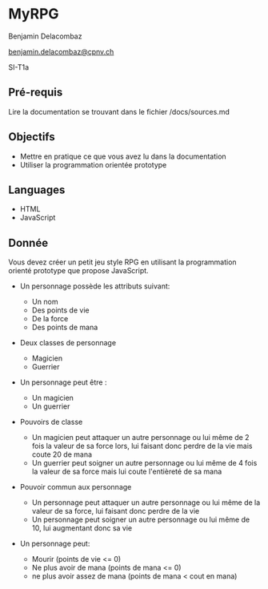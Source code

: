 # MyRPG

Benjamin Delacombaz

benjamin.delacombaz@cpnv.ch

SI-T1a

## Pré-requis

Lire la documentation se trouvant dans le fichier /docs/sources.md

## Objectifs

* Mettre en pratique ce que vous avez lu dans la documentation
* Utiliser la programmation orientée prototype

## Languages

* HTML
* JavaScript

## Donnée

Vous devez créer un petit jeu style RPG en utilisant la programmation orienté prototype que propose JavaScript.

* Un personnage possède les attributs suivant:
  * Un nom
  * Des points de vie
  * De la force
  * Des points de mana

* Deux classes de personnage
  * Magicien
  * Guerrier

* Un personnage peut être :
  * Un magicien
  * Un guerrier

* Pouvoirs de classe
  * Un magicien peut attaquer un autre personnage ou lui même de 2 fois la valeur de sa force lors, lui faisant donc perdre de la vie mais coute 20 de mana
  * Un guerrier peut soigner un autre personnage ou lui même de 4 fois la valeur de sa force mais lui coute l'entièreté de sa mana

* Pouvoir commun aux personnage
  * Un personnage peut attaquer un autre personnage ou lui même de la valeur de sa force, lui faisant donc perdre de la vie
  * Un personnage peut soigner un autre personnage ou lui même de 10, lui augmentant donc sa vie

* Un personnage peut:
  * Mourir (points de vie <= 0)
  * Ne plus avoir de mana (points de mana <= 0)
  * ne plus avoir assez de mana (points de mana < cout en mana)
